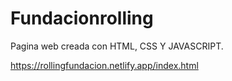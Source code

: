 # Fundacionrolling

Pagina web creada con HTML, CSS Y JAVASCRIPT.

https://rollingfundacion.netlify.app/index.html
